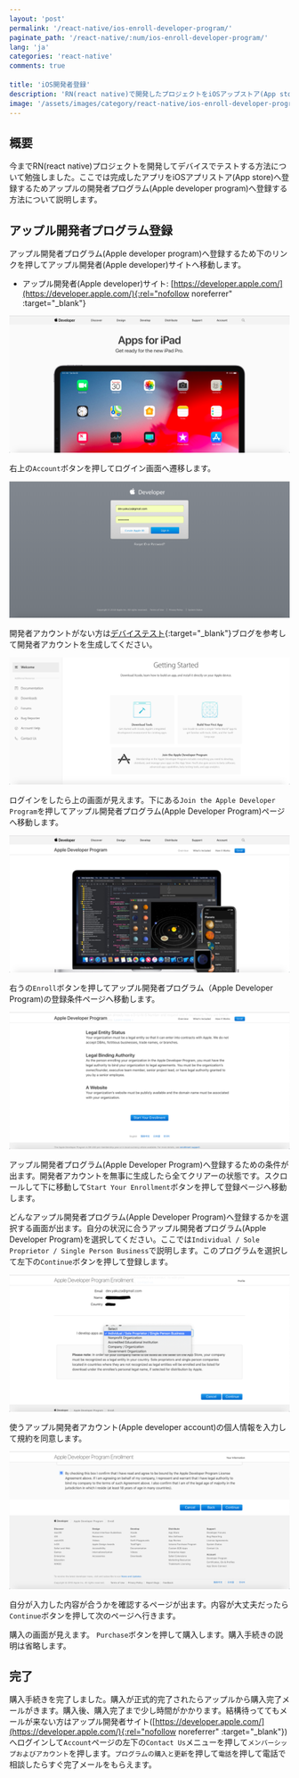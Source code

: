 ```yaml
---
layout: 'post'
permalink: '/react-native/ios-enroll-developer-program/'
paginate_path: '/react-native/:num/ios-enroll-developer-program/'
lang: 'ja'
categories: 'react-native'
comments: true

title: 'iOS開発者登録'
description: 'RN(react native)で開発したプロジェクトをiOSアップストア(App store)へ登録するためアップル開発者プログラム(Apple Developer Program)へ登録する方法について説明します。'
image: '/assets/images/category/react-native/ios-enroll-developer-program.jpg'
---
```



## 概要
今までRN(react native)プロジェクトを開発してデバイスでテストする方法について勉強しました。ここでは完成したアプリをiOSアプリストア(App store)へ登録するためアップルの開発者プログラム(Apple developer program)へ登録する方法について説明します。

## アップル開発者プログラム登録
アップル開発者プログラム(Apple developer program)へ登録するため下のリンクを押してアップル開発者(Apple developer)サイトへ移動します。

- アップル開発者(Apple developer)サイト: [https://developer.apple.com/](https://developer.apple.com/){:rel="nofollow noreferrer" :target="_blank"}

![apple developer site](/assets/images/category/react-native/ios-enroll-developer-program/apple-developer-site.png)

右上の```Account```ボタンを押してログイン画面へ遷移します。

![apple developer login](/assets/images/category/react-native/ios-enroll-developer-program/login.png)

開発者アカウントがない方は[デバイステスト]({{site.url}}/{{page.categories}}/ios-test-on-device/){:target="_blank"}ブログを参考して開発者アカウントを生成してください。

![after login](/assets/images/category/react-native/ios-enroll-developer-program/after-login.png)

ログインをしたら上の画面が見えます。下にある```Join the Apple Developer Program```を押してアップル開発者プログラム(Apple Developer Program)ページへ移動します。

![Apple Developer Program site](/assets/images/category/react-native/ios-enroll-developer-program/apple-developer-program-site.png)

右うの```Enroll```ボタンを押してアップル開発者プログラム（Apple Developer Program)の登録条件ページへ移動します。

![Apple Developer Program condition](/assets/images/category/react-native/ios-enroll-developer-program/apple-developer-program-condition.png)

アップル開発者プログラム(Apple Developer Program)へ登録するための条件が出ます。開発者アカウントを無事に生成したら全てクリアーの状態です。スクロールして下に移動して```Start Your Enrollment```ボタンを押して登録ページへ移動します。

どんなアップル開発者プログラム(Apple Developer Program)へ登録するかを選択する画面が出ます。自分の状況に合うアップル開発者プログラム(Apple Developer Program)を選択してください。ここでは```Individual / Sole Proprietor / Single Person Business```で説明します。このプログラムを選択して左下の```Continue```ボタンを押して登録します。

![select apple developer program](/assets/images/category/react-native/ios-enroll-developer-program/select-apple-developer-program.png)

使うアップル開発者アカウント(Apple developer account)の個人情報を入力して規約を同意します。

![apple developer account private information](/assets/images/category/react-native/ios-enroll-developer-program/information.png)

自分が入力した内容が合うかを確認するページが出ます。内容が大丈夫だったら```Continue```ボタンを押して次のページへ行きます。

購入の画面が見えます。 ```Purchase```ボタンを押して購入します。購入手続きの説明は省略します。

## 完了
購入手続きを完了しました。購入が正式的完了されたらアップルから購入完了メールがきます。購入後、購入完了まで少し時間がかかります。結構待っててもメールが来ない方はアップル開発者サイト([https://developer.apple.com/](https://developer.apple.com/){:rel="nofollow noreferrer" :target="_blank"})へログインして```Account```ページの左下の```Contact Us```メニューを押して```メンバーシップおよびアカウント```を押します。```プログラムの購入と更新```を押して```電話```を押して電話で相談したらすぐ完了メールをもらえます。